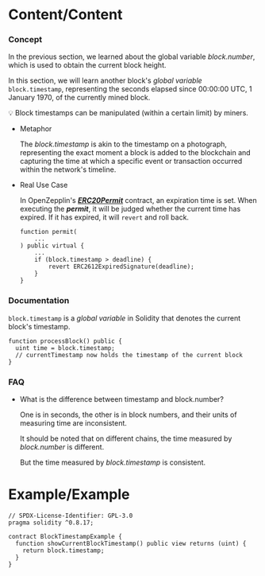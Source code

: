 # Content/Content

### Concept

In the previous section, we learned about the global variable *block.number*, which is used to obtain the current block height.

In this section, we will learn another block's *global variable* `block.timestamp`, representing the seconds elapsed since 00:00:00 UTC, 1 January 1970, of the currently mined block. 

<aside>
💡 Block timestamps can be manipulated (within a certain limit) by miners.

</aside>

- Metaphor
    
    The *block.timestamp* is akin to the timestamp on a photograph, representing the exact moment a block is added to the blockchain and capturing the time at which a specific event or transaction occurred within the network's timeline.
    
- Real Use Case
    
    In OpenZepplin's [***ERC20Permit***](https://github.com/OpenZeppelin/openzeppelin-contracts/blob/9ef69c03d13230aeff24d91cb54c9d24c4de7c8b/contracts/token/ERC20/extensions/ERC20Permit.sol#L44) contract, an expiration time is set. When executing the ***permit***, it will be judged whether the current time has expired. If it has expired, it will `revert` and roll back.
    
    ```solidity
    function permit(
        ...
    ) public virtual {
        ...
        if (block.timestamp > deadline) {
            revert ERC2612ExpiredSignature(deadline);
        }
    }
    ```
    

### Documentation

`block.timestamp` is a *global variable* in Solidity that denotes the current block's timestamp.

```solidity
function processBlock() public {
  uint time = block.timestamp;
  // currentTimestamp now holds the timestamp of the current block
}
```

### FAQ

- What is the difference between timestamp and block.number?
    
    One is in seconds, the other is in block numbers, and their units of measuring time are inconsistent.
    
    It should be noted that on different chains, the time measured by *block.number* is different.
    
    But the time measured by *block.timestamp* is consistent. 
    

# Example/Example

```solidity
// SPDX-License-Identifier: GPL-3.0
pragma solidity ^0.8.17;

contract BlockTimestampExample {
  function showCurrentBlockTimestamp() public view returns (uint) {
    return block.timestamp;
  }
}
```
